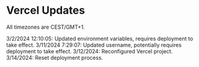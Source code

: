 # Vercel Updates
All timezones are CEST/GMT+1.

3/2/2024 12:10:05: Updated environment variables, requires deployment to take effect.
3/11/2024 7:29:07: Updated username, potentially requires deployment to take effect.
3/12/2024: Reconfigured Vercel project.
3/14/2024: Reset deployment process.